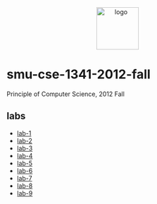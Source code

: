 <div align="center">
    <img src="https://cdn1.iconfinder.com/data/icons/file-extension-vol-1/48/Java_program_programming_file_extension-512.png" alt="logo" height="96">
</div>

# smu-cse-1341-2012-fall

Principle of Computer Science, 2012 Fall

## labs

- [lab-1](lab-1)
- [lab-2](lab-2)
- [lab-3](lab-3)
- [lab-4](lab-4)
- [lab-5](lab-5)
- [lab-6](lab-6)
- [lab-7](lab-7)
- [lab-8](lab-8)
- [lab-9](lab-9)

